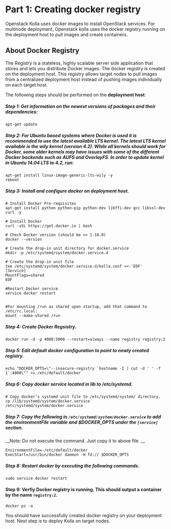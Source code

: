 Part 1: Creating docker registry
================================

Openstack Kolla uses docker images to install OpenStack services. For multinode deployment, Openstack kolla uses the docker registry running on the deployment host to pull images and create containers. 


About Docker Registry
---------------------
The Registry is a stateless, highly scalable server side application that stores and lets you distribute Docker images. 
The docker registry is created on the deployment host. This registry allows target nodes to pull images from a centralized deployment host instead of pushing images individually on each target host.

The following steps should be performed on the __deployment host__:

##### Step 1:  Get information on the newest versions of packages and their dependencies:

```shell
apt-get update
```

##### Step 2: For Ubuntu based systems where Docker is used it is recommended to use the latest available LTS kernel. The latest LTS kernel available is the wily kernel (version 4.2). While all kernels should work for Docker, some older kernels may have issues with some of the different Docker backends such as AUFS and OverlayFS. In order to update kernel in Ubuntu 14.04 LTS to 4.2, run:

```shell
apt-get install linux-image-generic-lts-wily -y
reboot
```

##### Step 3: Install and configure docker on deployment host.

```shell
# Install Docker Pre-requisites
apt-get install python python-pip python-dev libffi-dev gcc libssl-dev curl -y

# Install Docker
curl -sSL https://get.docker.io | bash

# Check Docker version (should be >= 1.10.0)
docker --version

# Create the drop-in unit directory for docker.service
mkdir -p /etc/systemd/system/docker.service.d

# Create the drop-in unit file
tee /etc/systemd/system/docker.service.d/kolla.conf <<-'EOF'
[Service]
MountFlags=shared
EOF

#Restart Docker service
service docker restart


#For mounting /run as shared upon startup, add that command to /etc/rc.local:
mount --make-shared /run
```

##### Step 4: Create Docker Regsistry.

```shell
docker run -d -p 4000:5000 --restart=always --name registry registry:2
```


##### Step 5: Edit default docker configuration to point to newly created registry.

```shell
echo "DOCKER_OPTS=\"--insecure-registry `hostname -I | cut -d ' ' -f 1`:4000\"" >> /etc/default/docker
```

##### Step 6: Copy docker service located in lib to /etc/systemd. 

```shell
# Copy docker’s systemd unit file to /etc/systemd/system/ directory.
cp /lib/systemd/system/docker.service /etc/systemd/system/docker.service
```

##### Step 7: Copy the following in `/etc/systemd/system/docker.service` to add the environmentFile variable and $DOCKER_OPTS under the `[service]` section.

__Note: Do not execute the command. Just copy it to above file. __
```
EnvironmentFile=-/etc/default/docker
ExecStart=/usr/bin/docker daemon -H fd:// $DOCKER_OPTS
```

##### Step 8: Restart docker by executing the following commands.

```shell
sudo service docker restart
```

#### Step 9: Verfiy Docker registry is running. This should output a container by the name `registry:2`.

```shell
docker ps -a
```

You should have successfully created docker registry on your deployment host. Next step is to deploy Kolla on target nodes.
